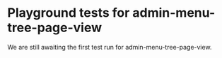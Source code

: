 # Playground tests for admin-menu-tree-page-view
We are still awaiting the first test run for admin-menu-tree-page-view.
